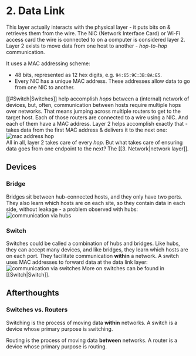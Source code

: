 # 2. Data Link

This layer actually interacts with the physical layer - it puts bits on & retrieves them from the wire. The NIC (Network Interface Card) or Wi-Fi access card the wire is connected to on a computer is considered layer 2. Layer 2 exists to move data from one host to another - *hop-to-hop* communication.

It uses a MAC addressing scheme:
- 48 bits, represented as 12 hex digits, e.g. `94:65:9C:3B:8A:E5`.
- Every NIC has a unique MAC address. These addresses allow data to go from one NIC to another.

[[#Switch|Switches]] help accomplish *hops* between a (internal) network of devices, but, often, communication between hosts require multiple hops over networks. That means jumping across multiple routers to get to the target host. Each of those routers are connected to a wire using a NIC. And each of them have a MAC address. Layer 2 helps accomplish exactly that - takes data from the first MAC address & delivers it to the next one:  
![mac address hop](2025-08-15-20-58-52.png)  
All in all, layer 2 takes care of every *hop*. But what takes care of ensuring data goes from one endpoint to the next? The [[3. Network|network layer]].

## Devices

### Bridge

Bridges sit between hub-connected hosts, and they only have two ports. They also learn which hosts are on each site, so they contain data in each side, without leakage - a problem observed with hubs:  
![communication via hubs](2025-08-15-19-32-18.png)

### Switch

Switches could be called a combination of hubs and bridges. Like hubs, they can accept many devices, and like bridges, they learn which hosts are on each port. They facilitate communication **within** a network. A switch uses MAC addresses to forward data at the data link layer:  
![communication via switches](2025-08-15-19-38-05.png)
More on switches can be found in [[Switch|Switch]].

## Afterthoughts

### Switches vs. Routers

Switching is the process of moving data **within** networks. A switch is a device whose primary purpose is switching.

Routing is the process of moving data **between** networks. A router is a device whose primary purpose is routing.
